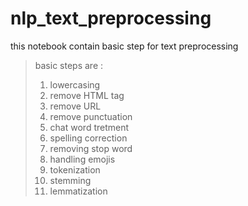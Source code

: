 # nlp_text_preprocessing

this notebook contain basic step for text preprocessing 

> basic steps are :
>   1. lowercasing
>   2. remove HTML tag
>   3. remove URL 
>   4. remove punctuation
>   5. chat word tretment
>   6. spelling correction
>   7. removing stop word
>   8. handling emojis
>   9. tokenization
>   10. stemming
>   11. lemmatization
